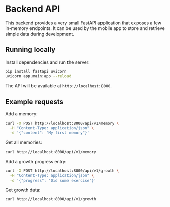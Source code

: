 # Backend API

This backend provides a very small FastAPI application that exposes a few in-memory endpoints. It can be used by the mobile app to store and retrieve simple data during development.

## Running locally

Install dependencies and run the server:

```bash
pip install fastapi uvicorn
uvicorn app.main:app --reload
```

The API will be available at `http://localhost:8000`.

## Example requests

Add a memory:

```bash
curl -X POST http://localhost:8000/api/v1/memory \
  -H "Content-Type: application/json" \
  -d '{"content": "My first memory"}'
```

Get all memories:

```bash
curl http://localhost:8000/api/v1/memory
```

Add a growth progress entry:

```bash
curl -X POST http://localhost:8000/api/v1/growth \
  -H "Content-Type: application/json" \
  -d '{"progress": "Did some exercise"}'
```

Get growth data:

```bash
curl http://localhost:8000/api/v1/growth
```
